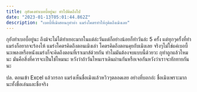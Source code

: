 ```yaml
---
title: กุยังคงทำเบอบี้อยู่นะ ทำไปคิดถึงไป
date: "2023-01-13T05:01:44.862Z"
description: "เบอบี้ที่เมิงสอนกุทำอ่า แมร่งโคตรทำให้กุคิดถึงเมิงเลย"
---
```


กุยังทำเบอบี้อยู่นะ ถึงม้จะไม่ได้ทำเยอะมากในแต่ล่ะวันแต่ก็อย่างน้อยก็ทำวันล่ะ 5 ครั้ง แต่ทุกๆครั้งที่ทำแมร่งก็อยากจะร้องไห้
แมร่งโคตรคิดถึงตอนเมิงเล่า โคตรคิดถึงตอนคุยกับเมิงเลย จริงๆไม่ใช่แค่เบอบี้นะเพลงหรือหนังแมร่งก็จะคิดถึงตอนที่เราเมาส์ด้วยกัน
ทำไมมันต้องจบแบบนี้ด้วยวะ กุทำถูกแล้วไหมนะ มันคือสิ่งที่ควรจะเป็นใช่ไหมนะ หวังว่าถ้าวันไหนเราเดินผ่านกันหรือเจอกันหวังว่าเราจะทักทายกันนะ

ปล. ตอนเข้า Excel แล้วกรอก แมร่งเห็นชื่อเมิงแล้วหวิวๆตลอดเลย อย่างที่บอกอ่ะ ชื่อเมิงเพราะมากนะทั้งชื่อเล่นและชื่อจริง

